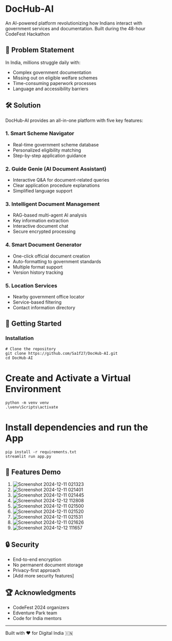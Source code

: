 # DocHub-AI 

An AI-powered platform revolutionizing how Indians interact with government services and documentation. Built during the 48-hour CodeFest Hackathon

## 🎯 Problem Statement
In India, millions struggle daily with:
- Complex government documentation
- Missing out on eligible welfare schemes
- Time-consuming paperwork processes
- Language and accessibility barriers

## 🛠️ Solution
DocHub-AI provides an all-in-one platform with five key features:

### 1. Smart Scheme Navigator
- Real-time government scheme database
- Personalized eligibility matching
- Step-by-step application guidance

### 2. Guide Genie (AI Document Assistant)
- Interactive Q&A for document-related queries
- Clear application procedure explanations
- Simplified language support

### 3. Intelligent Document Management
- RAG-based multi-agent AI analysis
- Key information extraction
- Interactive document chat
- Secure encrypted processing

### 4. Smart Document Generator
- One-click official document creation
- Auto-formatting to government standards
- Multiple format support
- Version history tracking

### 5. Location Services
- Nearby government office locator
- Service-based filtering
- Contact information directory

## 🚀 Getting Started

### Installation
```
# Clone the repository
git clone https://github.com/Sa1f27/DocHub-AI.git
cd DocHub-AI
```


# Create and Activate a Virtual Environment
```
python -m venv venv
.\venv\Scripts\activate
```

# Install dependencies and run the App
```
pip install -r requirements.txt
streamlit run app.py
```

## 📱 Features Demo
1. ![Screenshot 2024-12-11 021323](https://github.com/user-attachments/assets/afc1eabc-086b-4f73-9ee7-1ed80d3d1e87)
2. ![Screenshot 2024-12-11 021401](https://github.com/user-attachments/assets/43c5e8c8-8a8b-4e84-a4d7-bc6f3325e40b)
3. ![Screenshot 2024-12-11 021445](https://github.com/user-attachments/assets/69401075-3192-42c7-8e1a-1c8d942afdbd)
4. ![Screenshot 2024-12-12 112808](https://github.com/user-attachments/assets/a622ca68-d741-4b55-8f53-515c7636180e)
5. ![Screenshot 2024-12-11 021500](https://github.com/user-attachments/assets/a24e63cc-95d8-47ce-861a-4a9d55e11f3c)
6. ![Screenshot 2024-12-11 021520](https://github.com/user-attachments/assets/bf066cd1-e70b-41af-8199-edc972648e0d)
7. ![Screenshot 2024-12-11 021531](https://github.com/user-attachments/assets/eb3dce6c-01dc-407e-91a2-fb5b6b04c921)
8. ![Screenshot 2024-12-11 021626](https://github.com/user-attachments/assets/84993782-9a43-43c4-abde-86f0b463e29a)
9. ![Screenshot 2024-12-12 111657](https://github.com/user-attachments/assets/e19ef5c3-5243-47e3-8c23-f5b66599735d)

## 🔒 Security
- End-to-end encryption
- No permanent document storage
- Privacy-first approach
- [Add more security features]

## 🏆 Acknowledgments
- CodeFest 2024 organizers
- Edventure Park team
- Code for India mentors

---
Built with ❤️ for Digital India 🇮🇳
